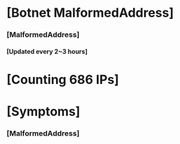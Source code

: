 # [Botnet MalformedAddress]
### [MalformedAddress]
#### [Updated every 2~3 hours]

# [Counting 686 IPs]

# [Symptoms] 
###   [MalformedAddress]
